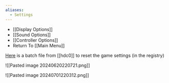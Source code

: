 ```yaml
---
aliases:
  - Settings
---
```

- [[Display Options]]
- [[Sound Options]]
- [[Controller Options]]
- Return To [[Main Menu]]

[Here](https://discord.com/channels/313375426112389123/408694062862958592/1290778565582782565) is a batch file from [[hdc0]] to reset the game settings (in the registry)

![[Pasted image 20240620220721.png]]

![[Pasted image 20240701220312.png]]